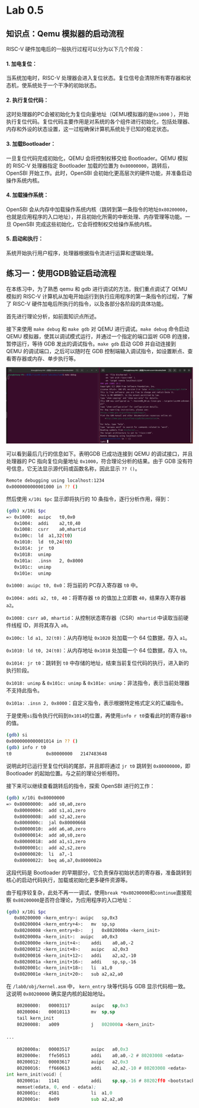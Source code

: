 # Lab 0.5

## 知识点：Qemu 模拟器的启动流程

RISC-V 硬件加电后的一般执行过程可以分为以下几个阶段：

#### 1. **加电复位：** 

​当系统加电时，RISC-V 处理器会进入复位状态。复位信号会清除所有寄存器和状态机，使系统处于一个干净的初始状态。

#### 2. **执行复位代码：**

​这时处理器的PC会被初始化为复位向量地址（QEMU模拟器的是`0x1000` ），开始执行复位代码。复位代码主要作用是对系统的各个组件进行初始化，包括处理器、内存和外设的状态设置，这一过程确保计算机系统处于已知的稳定状态。

#### 3. **加载Bootloader：**

​一旦复位代码完成初始化，QEMU 会将控制权移交给 Bootloader。QEMU 模拟的 RISC-V 处理器指定 Bootloader 加载的位置为 `0x80000000`，跳转后，OpenSBI 开始工作。此时，OpenSBI 会初始化更高层次的硬件功能，并准备启动操作系统内核。

#### 4. **加载操作系统：**

​OpenSBI 会从内存中加载操作系统内核（跳转到第一条指令的地址`0x80200000`，也就是应用程序的入口地址），并且初始化所需的中断处理、内存管理等功能。一旦 OpenSBI 完成这些初始化，它会将控制权交给操作系统内核。

#### 5. **启动和执行：**

​系统开始执行用户程序，处理器根据指令流进行运算和逻辑处理。

## 练习一：使用GDB验证启动流程

​在本练习中，为了熟悉 qemu 和 gdb 进行调试的方法，我们重点调试了 QEMU 模拟的 RISC-V 计算机从加电开始运行到执行应用程序的第一条指令的过程，了解了 RISC-V 硬件加电后所执行的指令，以及各部分各阶段的具体功能。

​首先进行理论分析，如前面知识点所述。

​接下来使用 `make debug` 和 `make gdb` 对 QEMU 进行调试。`make debug` 命令启动 QEMU 模拟器，使其以调试模式运行，并通过一个指定的端口监听 GDB 的连接，暂停运行，等待 GDB 发出的调试指令。`make gdb` 启动 GDB 并自动连接到 QEMU 的调试端口，之后可以随时在 GDB 控制端输入调试指令，如设置断点、查看寄存器或内存、单步执行等。

![](lab0.5.assets/makefile.png)

​可以看到最后几行的信息如下。表明GDB 已成功连接到 QEMU 的调试接口，并且处理器的 PC 指向复位向量地址 `0x1000`，符合理论分析的结果。由于 GDB 没有符号信息，它无法显示源代码或函数名称，因此显示 `?? ()`。

```bash
Remote debugging using localhost:1234
0x0000000000001000 in ?? ()
```

​然后使用 `x/10i $pc` 显示即将执行的 10 条指令，逐行分析作用，得到：
```bash
(gdb) x/10i $pc
=> 0x1000:	auipc	t0,0x0
   0x1004:	addi	a2,t0,40
   0x1008:	csrr	a0,mhartid
   0x100c:	ld	a1,32(t0)
   0x1010:	ld	t0,24(t0)
   0x1014:	jr	t0
   0x1018:	unimp
   0x101a:	.insn	2, 0x8000
   0x101c:	unimp
   0x101e:	unimp
```

`0x1000: auipc t0, 0x0`：将当前的 PC存入寄存器 `t0` 中。

`0x1004: addi a2, t0, 40`：将寄存器 `t0` 的值加上立即数 `40`，结果存入寄存器 `a2`。

`0x1008: csrr a0, mhartid`：从控制状态寄存器（CSR）`mhartid` 中读取当前硬件线程 ID，并将其存入 `a0`。

`0x100c: ld a1, 32(t0)`：从内存地址 `0x1020` 处加载一个 64 位数据，存入 `a1`。

`0x1010: ld t0, 24(t0)`：从内存地址 `0x1018` 处加载一个 64 位数据，存入 `t0`。

`0x1014: jr t0`：跳转到 `t0` 中存储的地址，结束当前复位代码的执行，进入新的执行阶段。

`0x1018: unimp` & `0x101c: unimp` & `0x101e: unimp`：非法指令，表示当前处理器不支持此指令。

`0x101a: .insn 2, 0x8000`：自定义指令，表示根据特定格式定义的汇编指令。


​于是使用`si`指令执行代码到`0x1014`的位置，再使用`info r t0`查看此时的寄存器`t0`的值。

```bash
(gdb) si
0x0000000000001014 in ?? ()
(gdb) info r t0
t0             0x80000000	2147483648
```

说明此时已运行至复位代码的尾部，并且即将通过 `jr t0` 跳转到 `0x80000000`，即 Bootloader 的起始位置。与之前的理论分析相符。

​接下来可以继续查看跳转后的指令，探索 OpenSBI 进行的工作：

```bash
(gdb) x/10i 0x80000000
=> 0x80000000:	add	s0,a0,zero
   0x80000004:	add	s1,a1,zero
   0x80000008:	add	s2,a2,zero
   0x8000000c:	jal	0x80000668
   0x80000010:	add	a6,a0,zero
   0x80000014:	add	a0,s0,zero
   0x80000018:	add	a1,s1,zero
   0x8000001c:	add	a2,s2,zero
   0x80000020:	li	a7,-1
   0x80000022:	beq	a6,a7,0x8000002a
```

这段代码是 Bootloader 的早期部分，它负责保存初始状态的寄存器，准备跳转到核心的启动代码执行，加载或初始化更多硬件资源等。

​由于程序较复杂，此处不再一一调试，使用`break *0x80200000`和`continue`直接观察 `0x80200000`是否符合理论，为应用程序的入口地址：

```bash
(gdb) x/10i $pc
   0x80200000 <kern_entry>:	auipc	sp,0x3
   0x80200004 <kern_entry+4>:	mv	sp,sp
   0x80200008 <kern_entry+8>:	j	0x8020000a <kern_init>
   0x8020000a <kern_init>:	auipc	a0,0x3
   0x8020000e <kern_init+4>:	addi	a0,a0,-2
   0x80200012 <kern_init+8>:	auipc	a2,0x3
   0x80200016 <kern_init+12>:	addi	a2,a2,-10
   0x8020001a <kern_init+16>:	addi	sp,sp,-16
   0x8020001c <kern_init+18>:	li	a1,0
   0x8020001e <kern_init+20>:	sub	a2,a2,a0
```

​在 `/lab0/obj/kernel.asm` 中， `kern_entry` 块等代码与 GDB 显示代码相一致。这说明 `0x80200000` 确实是内核的起始地址。

```asm
    80200000:	00003117        auipc	sp,0x3
    80200004:	00010113        mv	sp,sp
    tail kern_init
    80200008:	a009            j	8020000a <kern_init>

...

    8020000a:	00003517        auipc	a0,0x3
    8020000e:	ffe50513        addi	a0,a0,-2 # 80203008 <edata>
    80200012:	00003617        auipc	a2,0x3
    80200016:	ff660613        addi	a2,a2,-10 # 80203008 <edata>
int kern_init(void) {
    8020001a:	1141            addi	sp,sp,-16 # 80202ff0 <bootstack+0x1ff0>
    memset(edata, 0, end - edata);
    8020001c:	4581            li	a1,0
    8020001e:	8e09            sub	a2,a2,a0
```

